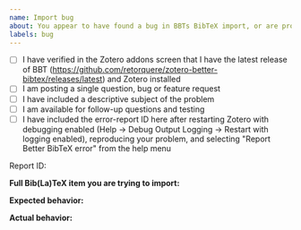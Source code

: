 ```yaml
---
name: Import bug
about: You appear to have found a bug in BBTs BibTeX import, or are proposing an enhancement to the import
labels: bug
---
```


- [ ] I have verified in the Zotero addons screen that I have the latest release of BBT (https://github.com/retorquere/zotero-better-bibtex/releases/latest) and Zotero installed
- [ ] I am posting a single question, bug or feature request
- [ ] I have included a descriptive subject of the problem
- [ ] I am available for follow-up questions and testing
- [ ] I have included the error-report ID here after restarting Zotero with debugging enabled (Help -> Debug Output Logging -> Restart with logging enabled), reproducing your problem, and selecting "Report Better BibTeX error" from the help menu

Report ID:

**Full Bib(La)TeX item you are trying to import:**

**Expected behavior:**

**Actual behavior:**
